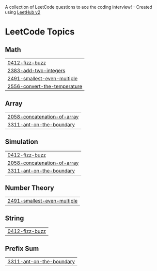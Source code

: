 A collection of LeetCode questions to ace the coding interview! - Created using [LeetHub v2](https://github.com/arunbhardwaj/LeetHub-2.0)
<!---LeetCode Topics Start-->
# LeetCode Topics
## Math
|  |
| ------- |
| [0412-fizz-buzz](https://github.com/nihalthengil/LeetCode-solutions/tree/master/0412-fizz-buzz) |
| [2383-add-two-integers](https://github.com/nihalthengil/LeetCode-solutions/tree/master/2383-add-two-integers) |
| [2491-smallest-even-multiple](https://github.com/nihalthengil/LeetCode-solutions/tree/master/2491-smallest-even-multiple) |
| [2556-convert-the-temperature](https://github.com/nihalthengil/LeetCode-solutions/tree/master/2556-convert-the-temperature) |
## Array
|  |
| ------- |
| [2058-concatenation-of-array](https://github.com/nihalthengil/LeetCode-solutions/tree/master/2058-concatenation-of-array) |
| [3311-ant-on-the-boundary](https://github.com/nihalthengil/LeetCode-solutions/tree/master/3311-ant-on-the-boundary) |
## Simulation
|  |
| ------- |
| [0412-fizz-buzz](https://github.com/nihalthengil/LeetCode-solutions/tree/master/0412-fizz-buzz) |
| [2058-concatenation-of-array](https://github.com/nihalthengil/LeetCode-solutions/tree/master/2058-concatenation-of-array) |
| [3311-ant-on-the-boundary](https://github.com/nihalthengil/LeetCode-solutions/tree/master/3311-ant-on-the-boundary) |
## Number Theory
|  |
| ------- |
| [2491-smallest-even-multiple](https://github.com/nihalthengil/LeetCode-solutions/tree/master/2491-smallest-even-multiple) |
## String
|  |
| ------- |
| [0412-fizz-buzz](https://github.com/nihalthengil/LeetCode-solutions/tree/master/0412-fizz-buzz) |
## Prefix Sum
|  |
| ------- |
| [3311-ant-on-the-boundary](https://github.com/nihalthengil/LeetCode-solutions/tree/master/3311-ant-on-the-boundary) |
<!---LeetCode Topics End-->